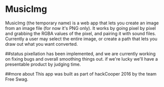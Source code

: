 # MusicImg
MusicImg (the temporary name) is a web app that lets you create an image from an image file (for now it's PNG only).
It works by going pixel by pixel and grabbing the RGBA values of the pixel, and pairing it with sound files.
Currently a user may select the entire image, or create a path that lets you draw out what you want converted.

##status
pixellation has been implemented, and we are currently working on fixing bugs and overall smoothing things out.
if we're lucky we'll have a presentable product by judging time.

##more about
This app was built as part of hackCooper 2016 by the team Free Swag.
